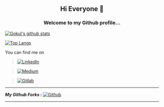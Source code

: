 
<h2 align="center">Hi Everyone 👋</h2>

<h3 align="center">Welcome to my Github profile...</h3>

<!--
**gokulyc/gokulyc** is a ✨ _special_ ✨ repository because its `README.md` (this file) appears on your GitHub profile.

Here are some ideas to get you started:

- 🔭 I’m currently working on ...
- 🌱 I’m currently learning ...
- 👯 I’m looking to collaborate on ...
- 🤔 I’m looking for help with ...
- 💬 Ask me about ...
- 📫 How to reach me: ...
- 😄 Pronouns: ...
- ⚡ Fun fact: ...
-->

<!-- ![](https://img.shields.io/badge/<WORD_ON_LEFT>-<WORD_ON_RIGHT>-informational?style=flat&logo=<LOGO_NAME>&logoColor=white&color=2bbc8a) -->


[![Gokul's github stats](https://github-readme-stats.vercel.app/api?username=gokulyc&show_icons=true)](https://github.com/anuraghazra/github-readme-stats)


[![Top Langs](https://github-readme-stats.vercel.app/api/top-langs/?username=gokulyc)](https://github.com/anuraghazra/github-readme-stats)




<!-- Actual text -->

You can find me on  
> [![LinkedIn][3.2]][3]  

> [![Medium][1.2]][1]   

> [![Gitlab][1.1]][2] 


---


***My Github Forks :*** [![Github][2.1]][4]


--- 


<!-- Icons -->
[1.1]: https://img.shields.io/badge/Gitlab--_.svg?style=social&logo=gitlab
[1.2]: https://img.shields.io/badge/medium--_.svg?style=social&logo=medium 
[2.1]: https://img.shields.io/badge/Github--_.svg?style=social&logo=github
[3.2]: https://img.shields.io/badge/LinkedIn--_.svg?style=social&logo=linkedin



<!-- Links to your social media accounts -->

[1]: https://medium.com/@gokulyc
[2]: https://gitlab.com/gokulyc
[3]: https://www.linkedin.com/in/gokulyc
[4]: https://github.com/orgs/gokulyc-forks


